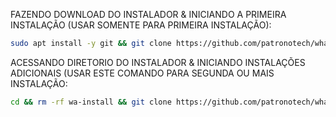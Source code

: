 FAZENDO DOWNLOAD DO INSTALADOR & INICIANDO A PRIMEIRA INSTALAÇÃO (USAR SOMENTE PARA PRIMEIRA INSTALAÇÃO):

```bash
sudo apt install -y git && git clone https://github.com/patronotech/whaticket_install_v6.git && sudo chmod -R 777 whaticket_install_v6 && cd whaticket_install_v6 && sudo ./install_primaria
```

ACESSANDO DIRETORIO DO INSTALADOR & INICIANDO INSTALAÇÕES ADICIONAIS (USAR ESTE COMANDO PARA SEGUNDA OU MAIS INSTALAÇÃO:
```bash
cd && rm -rf wa-install && git clone https://github.com/patronotech/whaticket_install_v6.git && sudo chmod -R 777 ./whaticket_install_v6 && cd ./whaticket_install_v6 && sudo ./install_instancia
```

